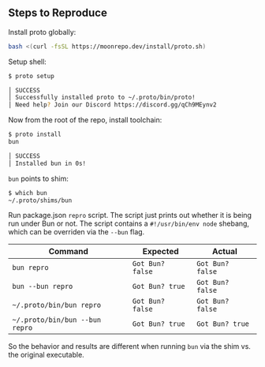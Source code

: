

## Steps to Reproduce

Install proto globally:
```sh
bash <(curl -fsSL https://moonrepo.dev/install/proto.sh)
```

Setup shell:
```sh
$ proto setup

│ SUCCESS
│ Successfully installed proto to ~/.proto/bin/proto!
│ Need help? Join our Discord https://discord.gg/qCh9MEynv2
```

Now from the root of the repo, install toolchain:
```sh
$ proto install
bun

│ SUCCESS
│ Installed bun in 0s!
```

`bun` points to shim:
```sh
$ which bun
~/.proto/shims/bun
```

Run package.json `repro` script. The script just prints out whether it is being
run under Bun or not. The script contains a `#!/usr/bin/env node` shebang,
which can be overriden via the `--bun` flag.

| Command | Expected | Actual |
| ----- | ----- | ----- |
| `bun repro` | `Got Bun? false` | `Got Bun? false` |
| `bun --bun repro` | `Got Bun? true` | `Got Bun? false` |
| `~/.proto/bin/bun repro` | `Got Bun? false` | `Got Bun? false` |
| `~/.proto/bin/bun --bun repro` | `Got Bun? true` | `Got Bun? true` |

So the behavior and results are different when running `bun` via the shim vs.
the original executable.
